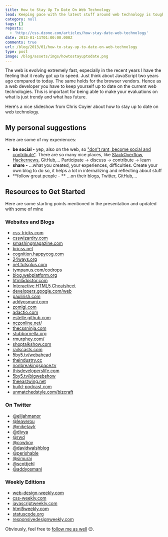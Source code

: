 ```yaml
---
title: How to Stay Up To Date On Web Technology
lead: Keeping pace with the latest stuff around web technology is tough
category: null
tags: []
reposts:
  - 'http://css.dzone.com/articles/how-stay-date-web-technology'
date: 2013-01-11T01:00:00.000Z
comments: true
url: /blog/2013/01/how-to-stay-up-to-date-on-web-technology
type: post
image: /blog/assets/imgs/howtostayuptodate.png
---
```


<div class="article-intro">
The web is evolving extremely fast, especially in the recent years I have the feeling that it really got up to speed. Just think about JavaScript two years ago compared to today. The same holds for the browser vendors. Hence as a web developer you have to keep yourself up to date on the current web technologies. This is important for being able to make your evaluations on what is just trendy and what has future.
</div>

Here's a nice slideshow from Chris Coyier about how to stay up to date on web technology.

<script async="true" class="speakerdeck-embed" data-id="5112451026bf013092b722000a1d8877" src="//speakerdeck.com/assets/embed.js"> </script>

## My personal suggestions

Here are some of my experiences:

- **be social -** yep, also on the web, so ["don't rant, become social and contribute"](/blog/2012/02/dont-rant-become-social-and-contribute/). There are so many nice places, like [StackOverflow](http://stackoverflow.com), [Hackernews](http://news.ycombinator.com/), GitHub,... Participate &rarr; discuss &rarr; contribute &rarr; learn
- **share -** ...what you created, your experiences, difficulties. Create your own blog to do so, it helps a lot in internalizing and reflecting about stuff
- **follow great people - ** ...on their blogs, Twitter, GitHub,...

## Resources to Get Started
Here are some starting points mentioned in the presentation and updated with some of mine

### Websites and Blogs

- [css-tricks.com](http://css-tricks.com)
- [csswizardry.com](http://csswizardry.com)
- [smashingmagazine.com](http://smashingmagazine.com)
- [bricss.net](http://bricss.net)
- [cognition.happycog.com](http://cognition.happycog.com)
- [24ways.org](http://24ways.org)
- [net.tutsplus.com](http://net.tutsplus.com)
- [tympanus.com/codrops](http://tympanus.com/codrops)
- [blog.webplatform.org](http://blog.webplatform.org)
- [html5doctor.com](http://html5doctor.com)
- [Interactive HTML5 Cheatsheet](https://dgtl.link/HTML5cheatsheet)
- [developers.google.com/web](https://developers.google.com/web/)
- [paulirish.com](http://paulirish.com)
- [addyosmani.com](http://addyosmani.com)
- [zomigi.com](http://zomigi.com)
- [adactio.com](http://adactio.com)
- [estelle.github.com](http://estelle.github.com)
- [nczonline.net/](http://www.nczonline.net/)
- [thecssninja.com](http://thecssninja.com)
- [stubbornella.org](http://www.stubbornella.org)
- [rmurphey.com/](http://rmurphey.com/)
- [shoptalkshow.com](http://shoptalkshow.com)
- [railscasts.com](http://railscasts.com)
- [5by5.tv/webahead](http://5by5.tv/webahead)
- [theindustry.cc](http://theindustry.cc)
- [nonbreakingspace.tv](http://nonbreakingspace.tv)
- [thisdeveloperslife.com](http://thisdeveloperslife.com/)
- [5by5.tv/bigwebshow](http://5by5.tv/bigwebshow)
- [theeastwing.net](http://theeastwing.net)
- [build-podcast.com](http://build-podcast.com)
- [unmatchedstyle.com/bizcraft](http://unmatchedstyle.com/bizcraft)

### On Twitter
- [@elijahmanor](http://twitter.com/elijahmanor)
- [@leaverou](http://twitter.com/leaverou)
- [@miketaylr](http://twitter.com/miketaylr)
- [@divya](http://twitter.com/divya)
- [@rwd](http://twitter.com/rwd)
- [@cowboy](http://twitter.com/cowboy)
- [@davidwalshblog](http://twitter.com/davidwalshblog)
- [@perishable](http://twitter.com/perishable)
- [@simurai](http://twitter.com/simurai)
- [@scottjehl](http://twitter.com/scottjehl)
- [@addyosmani](https://twitter.com/addyosmani)

### Weekly Editions
- [web-design-weekly.com](http://web-design-weekly.com)
- [css-weekly.com](http://css-weekly.com)
- [javascriptweekly.com](http://javascriptweekly.com)
- [html5weekly.com](http://html5weekly.com)
- [statuscode.org](http://statuscode.org/)
- [responsivedesignweekly.com](http://responsivedesignweekly.com)

Obviously, feel free to [follow me as well](https://twitter.com/juristr) :wink:.

